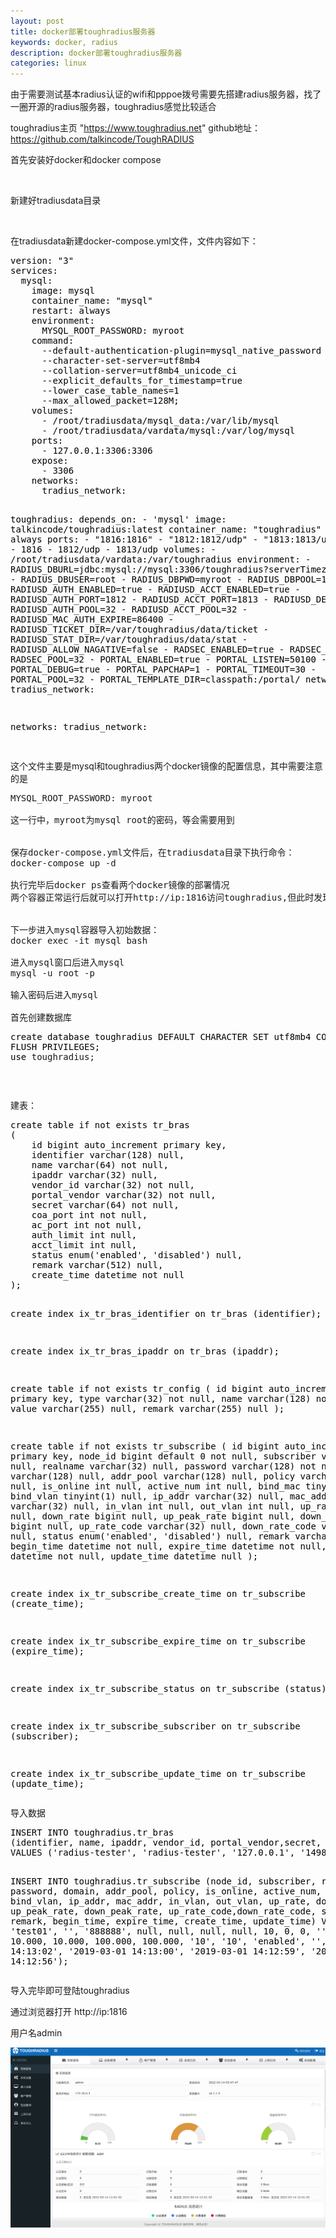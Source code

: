 ```yaml
---
layout: post
title: docker部署toughradius服务器
keywords: docker, radius
description: docker部署toughradius服务器
categories: linux
---
```


由于需要测试基本radius认证的wifi和pppoe拨号需要先搭建radius服务器，找了一圈开源的radius服务器，toughradius感觉比较适合

toughradius主页 "https://www.toughradius.net" 
github地址： https://github.com/talkincode/ToughRADIUS

<p>首先安装好docker和docker compose</p>
<p>&nbsp;</p>
<p>新建好tradiusdata目录</p>
<p>&nbsp;</p>
<p>在tradiusdata新建docker-compose.yml文件，文件内容如下：</p>
<div class="cnblogs_code">
<pre><span style="color: #000000;">version: "3"
services:
  mysql:
    image: mysql
    container_name: "mysql"
    restart: always
    environment:
      MYSQL_ROOT_PASSWORD: myroot
    command:
      --default-authentication-plugin=mysql_native_password
      --character-set-server=utf8mb4
      --collation-server=utf8mb4_unicode_ci
      --explicit_defaults_for_timestamp=true
      --lower_case_table_names=1
      --max_allowed_packet=128M;
    volumes:
      - /root/tradiusdata/mysql_data:/var/lib/mysql
      - /root/tradiusdata/vardata/mysql:/var/log/mysql
    ports:
      - 127.0.0.1:3306:3306
    expose:
      - 3306
    networks:
      tradius_network:

  toughradius:
    depends_on:
      - 'mysql'
    image: talkincode/toughradius:latest
    container_name: "toughradius"
    restart: always
    ports:
      - "1816:1816"
      - "1812:1812/udp"
      - "1813:1813/udp"
    expose:
      - 1816
      - 1812/udp
      - 1813/udp
    volumes:
      - /root/tradiusdata/vardata:/var/toughradius
    environment:
      - RADIUS_DBURL=jdbc:mysql://mysql:3306/toughradius?serverTimezone=Asia/Shanghai</span><span style="color: #ff0000;">&amp;useUnicode</span>=true<span style="color: #ff0000;">&amp;characterEncoding</span>=utf-8<span style="color: #ff0000;">&amp;allowMultiQueries</span><span style="color: #000000;">=true
      - RADIUS_DBUSER=root
      - RADIUS_DBPWD=myroot
      - RADIUS_DBPOOL=120
      - RADIUSD_AUTH_ENABLED=true
      - RADIUSD_ACCT_ENABLED=true
      - RADIUSD_AUTH_PORT=1812
      - RADIUSD_ACCT_PORT=1813
      - RADIUSD_DEBUG=true
      - RADIUSD_AUTH_POOL=32
      - RADIUSD_ACCT_POOL=32
      - RADIUSD_MAC_AUTH_EXPIRE=86400
      - RADIUSD_TICKET_DIR=/var/toughradius/data/ticket
      - RADIUSD_STAT_DIR=/var/toughradius/data/stat
      - RADIUSD_ALLOW_NAGATIVE=false
      - RADSEC_ENABLED=true
      - RADSEC_PORT=2083
      - RADSEC_POOL=32
      - PORTAL_ENABLED=true
      - PORTAL_LISTEN=50100
      - PORTAL_DEBUG=true
      - PORTAL_PAPCHAP=1
      - PORTAL_TIMEOUT=30
      - PORTAL_POOL=32
      - PORTAL_TEMPLATE_DIR=classpath:/portal/
    networks:
      tradius_network:

networks:
  tradius_network:<br /><br /></span></pre>
</div>
<p>这个文件主要是mysql和toughradius两个docker镜像的配置信息，其中需要注意的是</p>
<pre><span>MYSQL_ROOT_PASSWORD: myroot</span><br /><br />这一行中，myroot为mysql root的密码，等会需要用到<br /><br /><br />保存docker-compose.yml文件后，在tradiusdata目录下执行命令：<br />docker-compose up -d<br /><br />执行完毕后docker ps查看两个docker镜像的部署情况<br />两个容器正常运行后就可以打开http://ip:1816访问toughradius,但此时发现只可以打开登陆界面，输入密码后并不能登陆<br /><br /><br />下一步进入mysql容器导入初始数据：<br />docker exec -it mysql bash<br /><br />进入mysql窗口后进入mysql<br />mysql -u root -p<br /><br />输入密码后进入mysql<br /><br />首先创建数据库</pre>
<div class="cnblogs_code">
<pre><span style="color: #000000;">create database toughradius DEFAULT CHARACTER SET utf8mb4 COLLATE utf8mb4_unicode_ci;
FLUSH PRIVILEGES;<br />use </span>toughradius;</pre>
<pre></pre>
</div>
<p>&nbsp;</p>
<p>建表：</p>
<div class="cnblogs_code">
<pre><span style="color: #000000;">create table if not exists tr_bras
(
    id bigint auto_increment primary key,
    identifier varchar(128) null,
    name varchar(64) not null,
    ipaddr varchar(32) null,
    vendor_id varchar(32) not null,
    portal_vendor varchar(32) not null,
    secret varchar(64) not null,
    coa_port int not null,
    ac_port int not null,
    auth_limit int null,
    acct_limit int null,
    status enum('enabled', 'disabled') null,
    remark varchar(512) null,
    create_time datetime not null
);

create index ix_tr_bras_identifier on tr_bras (identifier);

create index ix_tr_bras_ipaddr on tr_bras (ipaddr);

create table if not exists tr_config
(
    id bigint auto_increment primary key,
    type varchar(32) not null,
    name varchar(128) not null,
    value varchar(255) null,
    remark varchar(255) null
);

create table if not exists tr_subscribe
(
    id bigint auto_increment primary key,
    node_id bigint default 0 not null,
    subscriber varchar(32) null,
    realname varchar(32) null,
    password varchar(128) not null,
    domain varchar(128) null,
    addr_pool varchar(128) null,
    policy varchar(512) null,
    is_online int null,
    active_num int null,
    bind_mac tinyint(1) null,
    bind_vlan tinyint(1) null,
    ip_addr varchar(32) null,
    mac_addr varchar(32) null,
    in_vlan int null,
    out_vlan int null,
    up_rate bigint null,
    down_rate bigint null,
    up_peak_rate bigint null,
    down_peak_rate bigint null,
    up_rate_code varchar(32) null,
    down_rate_code varchar(32) null,
    status enum('enabled', 'disabled') null,
    remark varchar(512) null,
    begin_time datetime not null,
    expire_time datetime not null,
    create_time datetime not null,
    update_time datetime null
);

create index ix_tr_subscribe_create_time
    on tr_subscribe (create_time);

create index ix_tr_subscribe_expire_time
    on tr_subscribe (expire_time);

create index ix_tr_subscribe_status
    on tr_subscribe (status);

create index ix_tr_subscribe_subscriber
    on tr_subscribe (subscriber);

create index ix_tr_subscribe_update_time
    on tr_subscribe (update_time);</span></pre>
</div>
<p>导入数据</p>
<div class="cnblogs_code">
<pre><span style="color: #000000;">INSERT INTO toughradius.tr_bras
(identifier, name, ipaddr, vendor_id, portal_vendor,secret, coa_port,ac_port, auth_limit, acct_limit, STATUS, remark, create_time)
VALUES ('radius-tester', 'radius-tester', '127.0.0.1', '14988',"cmccv1", 'secret', 3799,2000, 1000, 1000, NULL, '0', '2019-03-01 14:07:46');

INSERT INTO toughradius.tr_subscribe
(node_id,  subscriber, realname, password, domain, addr_pool, policy, is_online, active_num,
 bind_mac, bind_vlan, ip_addr, mac_addr, in_vlan, out_vlan, up_rate, down_rate, up_peak_rate, 
 down_peak_rate, up_rate_code,down_rate_code, status, remark, begin_time, expire_time, create_time, update_time)
VALUES (0, 'test01', '', '888888',  null, null, null, null, 10, 0, 0, '', '', 0, 0, 10.000, 10.000, 100.000, 100.000,
        '10', '10', 'enabled', '', '2019-03-01 14:13:02', '2019-03-01 14:13:00', '2019-03-01 14:12:59', '2019-03-01 14:12:56');</span></pre>
</div>
<p>导入完毕即可登陆toughradius</p>
<p>通过浏览器打开 http://ip:1816</p>
<p>用户名admin</p>
<p><img src="/images/blog/725676-20220314143406895-61163581.png" alt="" /></p>
<p>&nbsp;</p>
    
